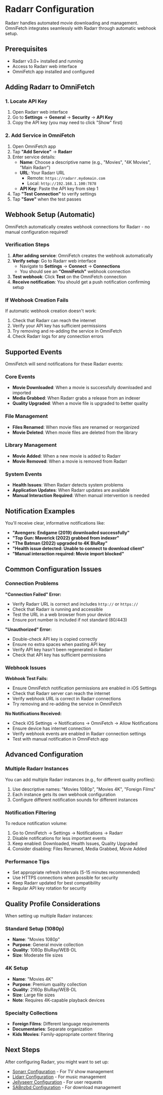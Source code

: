# Radarr Configuration

Radarr handles automated movie downloading and management. OmniFetch integrates seamlessly with Radarr through automatic webhook setup.

## Prerequisites

- Radarr v3.0+ installed and running
- Access to Radarr web interface
- OmniFetch app installed and configured

## Adding Radarr to OmniFetch

### 1. Locate API Key

1. Open Radarr web interface
2. Go to **Settings** → **General** → **Security** → **API Key**
3. Copy the API key (you may need to click "Show" first)

### 2. Add Service in OmniFetch

1. Open OmniFetch app
2. Tap **"Add Service"** → **Radarr**
3. Enter service details:
   - **Name**: Choose a descriptive name (e.g., "Movies", "4K Movies", "Main Radarr")
   - **URL**: Your Radarr URL
     - Remote: `https://radarr.mydomain.com`
     - Local: `http://192.168.1.100:7878`
   - **API Key**: Paste the API key from step 1
4. Tap **"Test Connection"** to verify settings
5. Tap **"Save"** when the test passes

## Webhook Setup (Automatic)

OmniFetch automatically creates webhook connections for Radarr - no manual configuration required!

### Verification Steps

1. **After adding service**: OmniFetch creates the webhook automatically
2. **Verify setup**: Go to Radarr web interface
   - Navigate to **Settings** → **Connect** → **Connections**
   - You should see an **"OmniFetch"** webhook connection
3. **Test webhook**: Click **Test** on the OmniFetch connection
4. **Receive notification**: You should get a push notification confirming setup

### If Webhook Creation Fails

If automatic webhook creation doesn't work:

1. Check that Radarr can reach the internet
2. Verify your API key has sufficient permissions
3. Try removing and re-adding the service in OmniFetch
4. Check Radarr logs for any connection errors

## Supported Events

OmniFetch will send notifications for these Radarr events:

### Core Events

- **Movie Downloaded**: When a movie is successfully downloaded and imported
- **Media Grabbed**: When Radarr grabs a release from an indexer
- **Quality Upgraded**: When a movie file is upgraded to better quality

### File Management

- **Files Renamed**: When movie files are renamed or reorganized
- **Movie Deleted**: When movie files are deleted from the library

### Library Management

- **Movie Added**: When a new movie is added to Radarr
- **Movie Removed**: When a movie is removed from Radarr

### System Events

- **Health Issues**: When Radarr detects system problems
- **Application Updates**: When Radarr updates are available
- **Manual Interaction Required**: When manual intervention is needed

## Notification Examples

You'll receive clear, informative notifications like:

- **"Avengers: Endgame (2019) downloaded successfully"**
- **"Top Gun: Maverick (2022) grabbed from indexer"**
- **"The Batman (2022) upgraded to 4K BluRay"**
- **"Health issue detected: Unable to connect to download client"**
- **"Manual interaction required: Movie import blocked"**

## Common Configuration Issues

### Connection Problems

**"Connection Failed" Error:**

- Verify Radarr URL is correct and includes `http://` or `https://`
- Check that Radarr is running and accessible
- Test the URL in a web browser from your device
- Ensure port number is included if not standard (80/443)

**"Unauthorized" Error:**

- Double-check API key is copied correctly
- Ensure no extra spaces when pasting API key
- Verify API key hasn't been regenerated in Radarr
- Check that API key has sufficient permissions

### Webhook Issues

**Webhook Test Fails:**

- Ensure OmniFetch notification permissions are enabled in iOS Settings
- Check that Radarr server can reach the internet
- Verify webhook URL is correct in Radarr connections
- Try removing and re-adding the service in OmniFetch

**No Notifications Received:**

- Check iOS Settings → Notifications → OmniFetch → Allow Notifications
- Ensure device has internet connection
- Verify webhook events are enabled in Radarr connection settings
- Test with manual notification in OmniFetch app

## Advanced Configuration

### Multiple Radarr Instances

You can add multiple Radarr instances (e.g., for different quality profiles):

1. Use descriptive names: "Movies 1080p", "Movies 4K", "Foreign Films"
2. Each instance gets its own webhook configuration
3. Configure different notification sounds for different instances

### Notification Filtering

To reduce notification volume:

1. Go to OmniFetch → Settings → Notifications → Radarr
2. Disable notifications for less important events
3. Keep enabled: Downloaded, Health Issues, Quality Upgraded
4. Consider disabling: Files Renamed, Media Grabbed, Movie Added

### Performance Tips

- Set appropriate refresh intervals (5-15 minutes recommended)
- Use HTTPS connections when possible for security
- Keep Radarr updated for best compatibility
- Regular API key rotation for security

## Quality Profile Considerations

When setting up multiple Radarr instances:

### Standard Setup (1080p)

- **Name**: "Movies 1080p"
- **Purpose**: General movie collection
- **Quality**: 1080p BluRay/WEB-DL
- **Size**: Moderate file sizes

### 4K Setup

- **Name**: "Movies 4K"
- **Purpose**: Premium quality collection
- **Quality**: 2160p BluRay/WEB-DL
- **Size**: Large file sizes
- **Note**: Requires 4K-capable playback devices

### Specialty Collections

- **Foreign Films**: Different language requirements
- **Documentaries**: Separate organization
- **Kids Movies**: Family-appropriate content filtering

## Next Steps

After configuring Radarr, you might want to set up:

- [Sonarr Configuration](sonarr.md) - For TV show management
- [Lidarr Configuration](lidarr.md) - For music management
- [Jellyseerr Configuration](jellyseerr.md) - For user requests
- [SABnzbd Configuration](sabnzbd.md) - For download management